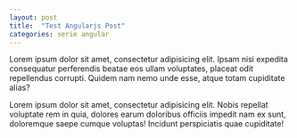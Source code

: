 ```yaml
---
layout: post
title:  "Test Angularjs Post"
categories: serie angular
---
```


Lorem ipsum dolor sit amet, consectetur adipisicing elit. Ipsam nisi expedita consequatur perferendis beatae eos ullam voluptates, placeat odit repellendus corrupti. Quidem nam nemo unde esse, atque totam cupiditate alias?

Lorem ipsum dolor sit amet, consectetur adipisicing elit. Nobis repellat voluptate rem in quia, dolores earum doloribus officiis impedit nam ex sunt, doloremque saepe cumque voluptas! Incidunt perspiciatis quae cupiditate!